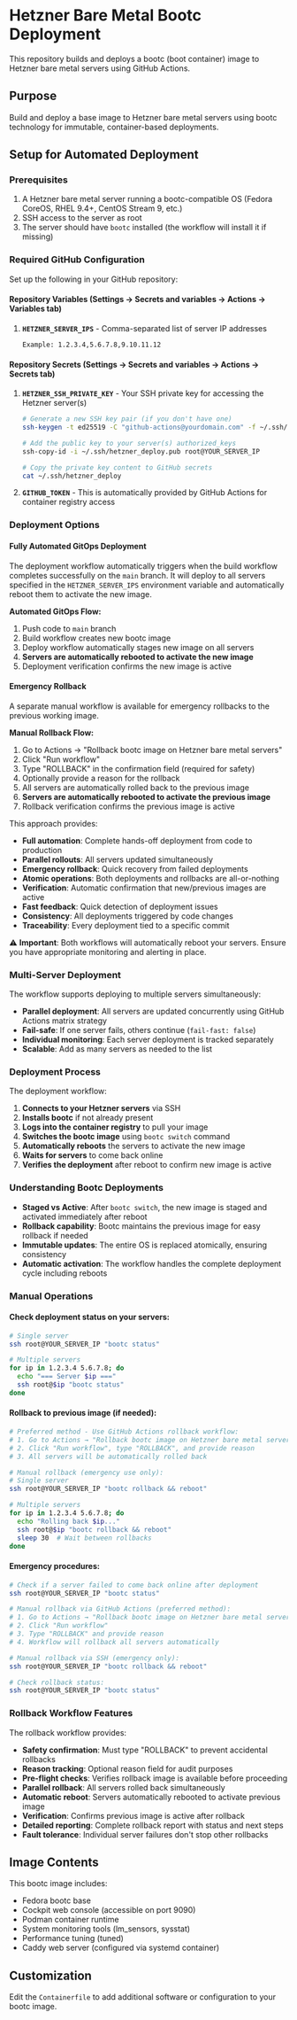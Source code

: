 # Hetzner Bare Metal Bootc Deployment

This repository builds and deploys a bootc (boot container) image to Hetzner bare metal servers using GitHub Actions.

## Purpose

Build and deploy a base image to Hetzner bare metal servers using bootc technology for immutable, container-based deployments.

## Setup for Automated Deployment

### Prerequisites

1. A Hetzner bare metal server running a bootc-compatible OS (Fedora CoreOS, RHEL 9.4+, CentOS Stream 9, etc.)
2. SSH access to the server as root
3. The server should have `bootc` installed (the workflow will install it if missing)

### Required GitHub Configuration

Set up the following in your GitHub repository:

#### Repository Variables (Settings → Secrets and variables → Actions → Variables tab)

1. **`HETZNER_SERVER_IPS`** - Comma-separated list of server IP addresses
   ```
   Example: 1.2.3.4,5.6.7.8,9.10.11.12
   ```

#### Repository Secrets (Settings → Secrets and variables → Actions → Secrets tab)

1. **`HETZNER_SSH_PRIVATE_KEY`** - Your SSH private key for accessing the Hetzner server(s)
   ```bash
   # Generate a new SSH key pair (if you don't have one)
   ssh-keygen -t ed25519 -C "github-actions@yourdomain.com" -f ~/.ssh/hetzner_deploy
   
   # Add the public key to your server(s) authorized_keys
   ssh-copy-id -i ~/.ssh/hetzner_deploy.pub root@YOUR_SERVER_IP
   
   # Copy the private key content to GitHub secrets
   cat ~/.ssh/hetzner_deploy
   ```

2. **`GITHUB_TOKEN`** - This is automatically provided by GitHub Actions for container registry access

### Deployment Options

#### Fully Automated GitOps Deployment
The deployment workflow automatically triggers when the build workflow completes successfully on the `main` branch. It will deploy to all servers specified in the `HETZNER_SERVER_IPS` environment variable and automatically reboot them to activate the new image.

**Automated GitOps Flow:**
1. Push code to `main` branch
2. Build workflow creates new bootc image
3. Deploy workflow automatically stages new image on all servers
4. **Servers are automatically rebooted to activate the new image**
5. Deployment verification confirms the new image is active

#### Emergency Rollback
A separate manual workflow is available for emergency rollbacks to the previous working image.

**Manual Rollback Flow:**
1. Go to Actions → "Rollback bootc image on Hetzner bare metal servers"
2. Click "Run workflow"
3. Type "ROLLBACK" in the confirmation field (required for safety)
4. Optionally provide a reason for the rollback
5. All servers are automatically rolled back to the previous image
6. **Servers are automatically rebooted to activate the previous image**
7. Rollback verification confirms the previous image is active

This approach provides:
- **Full automation**: Complete hands-off deployment from code to production
- **Parallel rollouts**: All servers updated simultaneously
- **Emergency rollback**: Quick recovery from failed deployments
- **Atomic operations**: Both deployments and rollbacks are all-or-nothing
- **Verification**: Automatic confirmation that new/previous images are active
- **Fast feedback**: Quick detection of deployment issues
- **Consistency**: All deployments triggered by code changes
- **Traceability**: Every deployment tied to a specific commit

⚠️ **Important**: Both workflows will automatically reboot your servers. Ensure you have appropriate monitoring and alerting in place.

### Multi-Server Deployment

The workflow supports deploying to multiple servers simultaneously:

- **Parallel deployment**: All servers are updated concurrently using GitHub Actions matrix strategy
- **Fail-safe**: If one server fails, others continue (`fail-fast: false`)
- **Individual monitoring**: Each server deployment is tracked separately
- **Scalable**: Add as many servers as needed to the list

### Deployment Process

The deployment workflow:

1. **Connects to your Hetzner servers** via SSH
2. **Installs bootc** if not already present
3. **Logs into the container registry** to pull your image
4. **Switches the bootc image** using `bootc switch` command
5. **Automatically reboots** the servers to activate the new image
6. **Waits for servers** to come back online
7. **Verifies the deployment** after reboot to confirm new image is active

### Understanding Bootc Deployments

- **Staged vs Active**: After `bootc switch`, the new image is staged and activated immediately after reboot
- **Rollback capability**: Bootc maintains the previous image for easy rollback if needed
- **Immutable updates**: The entire OS is replaced atomically, ensuring consistency
- **Automatic activation**: The workflow handles the complete deployment cycle including reboots

### Manual Operations

#### Check deployment status on your servers:
```bash
# Single server
ssh root@YOUR_SERVER_IP "bootc status"

# Multiple servers
for ip in 1.2.3.4 5.6.7.8; do
  echo "=== Server $ip ==="
  ssh root@$ip "bootc status"
done
```

#### Rollback to previous image (if needed):
```bash
# Preferred method - Use GitHub Actions rollback workflow:
# 1. Go to Actions → "Rollback bootc image on Hetzner bare metal servers"
# 2. Click "Run workflow", type "ROLLBACK", and provide reason
# 3. All servers will be automatically rolled back

# Manual rollback (emergency use only):
# Single server
ssh root@YOUR_SERVER_IP "bootc rollback && reboot"

# Multiple servers
for ip in 1.2.3.4 5.6.7.8; do
  echo "Rolling back $ip..."
  ssh root@$ip "bootc rollback && reboot"
  sleep 30  # Wait between rollbacks
done
```

#### Emergency procedures:
```bash
# Check if a server failed to come back online after deployment
ssh root@YOUR_SERVER_IP "bootc status"

# Manual rollback via GitHub Actions (preferred method):
# 1. Go to Actions → "Rollback bootc image on Hetzner bare metal servers"
# 2. Click "Run workflow"
# 3. Type "ROLLBACK" and provide reason
# 4. Workflow will rollback all servers automatically

# Manual rollback via SSH (emergency only):
ssh root@YOUR_SERVER_IP "bootc rollback && reboot"

# Check rollback status:
ssh root@YOUR_SERVER_IP "bootc status"
```

### Rollback Workflow Features

The rollback workflow provides:
- **Safety confirmation**: Must type "ROLLBACK" to prevent accidental rollbacks
- **Reason tracking**: Optional reason field for audit purposes
- **Pre-flight checks**: Verifies rollback image is available before proceeding
- **Parallel rollback**: All servers rolled back simultaneously
- **Automatic reboot**: Servers automatically rebooted to activate previous image
- **Verification**: Confirms previous image is active after rollback
- **Detailed reporting**: Complete rollback report with status and next steps
- **Fault tolerance**: Individual server failures don't stop other rollbacks

## Image Contents

This bootc image includes:
- Fedora bootc base
- Cockpit web console (accessible on port 9090)
- Podman container runtime
- System monitoring tools (lm_sensors, sysstat)
- Performance tuning (tuned)
- Caddy web server (configured via systemd container)

## Customization

Edit the `Containerfile` to add additional software or configuration to your bootc image.
